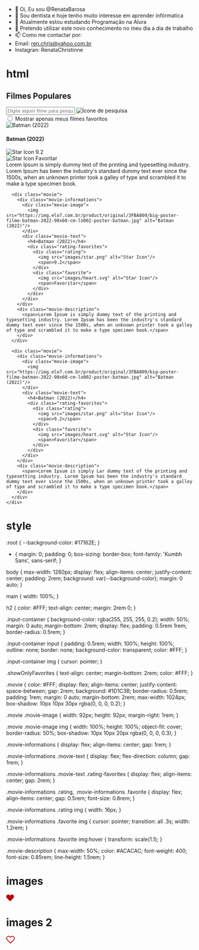 - 👋 Oi, Eu sou @RenataBarosa
- 👀 Sou dentista e hoje tenho muito interesse em aprender infórmatica
- 🌱 Atualmente estou estudando Programação na Alura
- 💞️ Pretendo utilizar este novo conhecimento no meu dia a dia de trabalho 
- 📫 Como me contactar por:
- Email: ren.chris@yahoo.com.br
- Instagran: RenataChristinne

<!---
RenataBarosa/RenataBarosa is a ✨ special ✨ repository because its `README.md` (this file) appears on your GitHub profile.
You can click the Preview link to take a look at your changes.
--->

<h1> html 
</h1>
<!DOCTYPE html>
<html lang="en">
<head>
  <meta charset="UTF-8">
  <meta http-equiv="X-UA-Compatible" content="IE=edge">
  <meta name="viewport" content="width=device-width, initial-scale=1.0">
  <title>Filmes</title>
  <link rel="preconnect" href="https://fonts.googleapis.com">
  <link rel="preconnect" href="https://fonts.gstatic.com" crossorigin>
  <link href="https://fonts.googleapis.com/css2?family=Kumbh+Sans:wght@300;400;500;600&display=swap" rel="stylesheet">
  <link rel="stylesheet" href="style.css">
</head>
<body>
  <main>
    <h2>Filmes Populares</h2>
    <div class="input-container">
      <input type="text" name="movie-name" id="movie-name" placeholder="Digite algum filme para pesquisar...">
      <img src="images/search-icon.svg" alt="Ícone de pesquisa" class="searchIcon">
    </div>
    <div class="showOnlyFavorites">
      <input type="checkbox" name="onlyFavorites" id="onlyFavorites">
      <label for="onlyFavorites">Mostrar apenas meus filmes favoritos</label>
    </div>
    <div class="movies">
      <div class="movie">
        <div class="movie-informations">
          <div class="movie-image">
            <img src="https://img.elo7.com.br/product/original/3FBA809/big-poster-filme-batman-2022-90x60-cm-lo002-poster-batman.jpg" alt="Batman (2022)"/>
          </div>
          <div class="movie-text">
            <h4>Batman (2022)</h4>
            <div class="rating-favorites">
              <div class="rating">
                <img src="images/star.png" alt="Star Icon"/>
                <span>9.2</span>
              </div>
              <div class="favorite">
                <img src="images/heart.svg" alt="Star Icon"/>
                <span>Favoritar</span>
              </div>
            </div>
          </div>
        </div>
        <div class="movie-description">
          <span>Lorem Ipsum is simply dummy text of the printing and typesetting industry. Lorem Ipsum has been the industry's standard dummy text ever since the 1500s, when an unknown printer took a galley of type and scrambled it to make a type specimen book.</span>
        </div>
      </div>

      <div class="movie">
        <div class="movie-informations">
          <div class="movie-image">
            <img src="https://img.elo7.com.br/product/original/3FBA809/big-poster-filme-batman-2022-90x60-cm-lo002-poster-batman.jpg" alt="Batman (2022)"/>
          </div>
          <div class="movie-text">
            <h4>Batman (2022)</h4>
            <div class="rating-favorites">
              <div class="rating">
                <img src="images/star.png" alt="Star Icon"/>
                <span>9.2</span>
              </div>
              <div class="favorite">
                <img src="images/heart.svg" alt="Star Icon"/>
                <span>Favoritar</span>
              </div>
            </div>
          </div>
        </div>
        <div class="movie-description">
          <span>Lorem Ipsum is simply dummy text of the printing and typesetting industry. Lorem Ipsum has been the industry's standard dummy text ever since the 1500s, when an unknown printer took a galley of type and scrambled it to make a type specimen book.</span>
        </div>
      </div>

      <div class="movie">
        <div class="movie-informations">
          <div class="movie-image">
            <img src="https://img.elo7.com.br/product/original/3FBA809/big-poster-filme-batman-2022-90x60-cm-lo002-poster-batman.jpg" alt="Batman (2022)"/>
          </div>
          <div class="movie-text">
            <h4>Batman (2022)</h4>
            <div class="rating-favorites">
              <div class="rating">
                <img src="images/star.png" alt="Star Icon"/>
                <span>9.2</span>
              </div>
              <div class="favorite">
                <img src="images/heart.svg" alt="Star Icon"/>
                <span>Favoritar</span>
              </div>
            </div>
          </div>
        </div>
        <div class="movie-description">
          <span>Lorem Ipsum is simply Lar dummy text of the printing and typesetting industry. Lorem Ipsum has been the industry's standard dummy text ever since the 1500s, when an unknown printer took a galley of type and scrambled it to make a type specimen book.</span>
        </div>
      </div>
    </div>
  </main>
</body>
</html>

<h1> style </h1>
:root {
  --background-color: #17162E;
}

* {
  margin: 0;
  padding: 0;
  box-sizing: border-box;
  font-family: 'Kumbh Sans', sans-serif;
}

body {
  max-width: 1260px;
  display: flex;
  align-items: center;
  justify-content: center;
  padding: 2rem;
  background: var(--background-color);
  margin: 0 auto;
}

main {
  width: 100%;
}

h2 {
  color: #FFF;
  text-align: center;
  margin: 2rem 0;
}

.input-container {
  background-color: rgba(255, 255, 255, 0.2);
  width: 50%;
  margin: 0 auto;
  margin-bottom: 2rem;
  display: flex;
  padding: 0.5rem 1rem;
  border-radius: 0.5rem;
}

.input-container input {
  padding: 0.5rem;
  width: 100%;
  height: 100%;
  outline: none;
  border: none;
  background-color: transparent;
  color: #FFF;
}

.input-container img {
  cursor: pointer;
}

.showOnlyFavorites {
  text-align: center;
  margin-bottom: 2rem;
  color: #FFF;
}

.movie {
  color: #FFF;
  display: flex;
  align-items: center;
  justify-content: space-between;
  gap: 2rem;
  background: #1D1C3B;
  border-radius: 0.5rem; 
  padding: 1rem;
  margin: 0 auto;
  margin-bottom: 2rem;
  max-width: 1024px;
  box-shadow: 10px 10px 30px rgba(0, 0, 0, 0.2);
}

.movie .movie-image {
  width: 92px;
  height: 92px;
  margin-right: 1rem;
}

.movie .movie-image img {
  width: 100%;
  height: 100%;
  object-fit: cover;
  border-radius: 50%;
  box-shadow: 10px 10px 20px rgba(0, 0, 0, 0.3);
}

.movie-informations {
  display: flex;
  align-items: center;
  gap: 1rem;
}

.movie-informations .movie-text {
  display: flex;
  flex-direction: column;
  gap: 1rem;
}

.movie-informations .movie-text .rating-favorites {
  display: flex;
  align-items: center;
  gap: 2rem;
}

.movie-informations .rating, .movie-informations .favorite {
  display: flex;
  align-items: center;
  gap: 0.5rem;
  font-size: 0.8rem;
}

.movie-informations .rating img {
  width: 16px;
}

.movie-informations .favorite img {
  cursor: pointer;
  transition: all .3s;
  width: 1.2rem;
}

.movie-informations .favorite img:hover {
  transform: scale(1.1);
}

.movie-description {
  max-width: 50%;
  color: #ACACAC;
  font-weight: 400;
  font-size: 0.85rem;
  line-height: 1.5rem;
}

<h1> images </h1>
<svg width="21" height="19" viewBox="0 0 21 19" fill="none" xmlns="http://www.w3.org/2000/svg">
<path d="M19.2913 1.61183C18.7805 1.10083 18.1741 0.695472 17.5066 0.41891C16.8392 0.142347 16.1238 0 15.4013 0C14.6788 0 13.9634 0.142347 13.2959 0.41891C12.6285 0.695472 12.022 1.10083 11.5113 1.61183L10.4513 2.67183L9.39129 1.61183C8.3596 0.580134 6.96032 0.000534762 5.50129 0.000534773C4.04226 0.000534784 2.64298 0.580134 1.61129 1.61183C0.579599 2.64352 1.08706e-08 4.04279 0 5.50183C-1.08706e-08 6.96086 0.579599 8.36013 1.61129 9.39183L2.67129 10.4518L10.4513 18.2318L18.2313 10.4518L19.2913 9.39183C19.8023 8.88107 20.2076 8.27464 20.4842 7.60718C20.7608 6.93972 20.9031 6.22431 20.9031 5.50183C20.9031 4.77934 20.7608 4.06393 20.4842 3.39647C20.2076 2.72901 19.8023 2.12258 19.2913 1.61183Z" fill="#BA0707"/>
</svg>

<h1> images 2 </h1>
<svg width="23" height="21" viewBox="0 0 23 21" fill="none" xmlns="http://www.w3.org/2000/svg">
<path d="M20.2913 2.61183C19.7805 2.10083 19.1741 1.69547 18.5066 1.41891C17.8392 1.14235 17.1238 1 16.4013 1C15.6788 1 14.9634 1.14235 14.2959 1.41891C13.6285 1.69547 13.022 2.10083 12.5113 2.61183L11.4513 3.67183L10.3913 2.61183C9.3596 1.58013 7.96032 1.00053 6.50129 1.00053C5.04226 1.00053 3.64298 1.58013 2.61129 2.61183C1.5796 3.64352 1 5.04279 1 6.50183C1 7.96086 1.5796 9.36013 2.61129 10.3918L3.67129 11.4518L11.4513 19.2318L19.2313 11.4518L20.2913 10.3918C20.8023 9.88107 21.2076 9.27464 21.4842 8.60718C21.7608 7.93972 21.9031 7.22431 21.9031 6.50183C21.9031 5.77934 21.7608 5.06393 21.4842 4.39647C21.2076 3.72901 20.8023 3.12258 20.2913 2.61183V2.61183Z" stroke="#BA0707" stroke-width="2" stroke-linecap="round" stroke-linejoin="round"/>
</svg>
